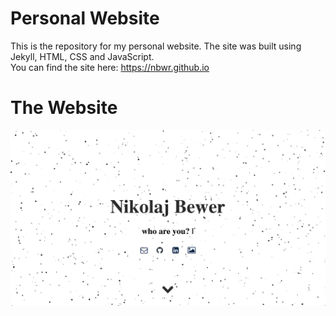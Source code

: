 # Personal Website

This is the repository for my personal website. The site was built using Jekyll, HTML, CSS and JavaScript. <br />
You can find the site here: https://nbwr.github.io 

# The Website

<img src = "https://github.com/NBwr/NBwr.github.io/blob/master/assets/website.png">
